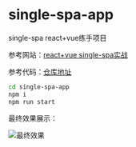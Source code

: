 # single-spa-app
single-spa react+vue练手项目

参考网站：[react+vue single-spa实战](https://www.jdon.com/52552)

参考代码：[仓库地址](https://github.com/wenwen1995/single-spa-test-demo)

```sh
cd single-spa-app
npm i
npm run start
```

最终效果展示：

![最终效果](https://wrapper-1258672812.cos.ap-chengdu.myqcloud.com/19-9-20/1.gif)